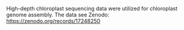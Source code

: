 High-depth chloroplast sequencing data were utilized for chloroplast genome assembly.
The data see Zenodo:
https://zenodo.org/records/17248250
